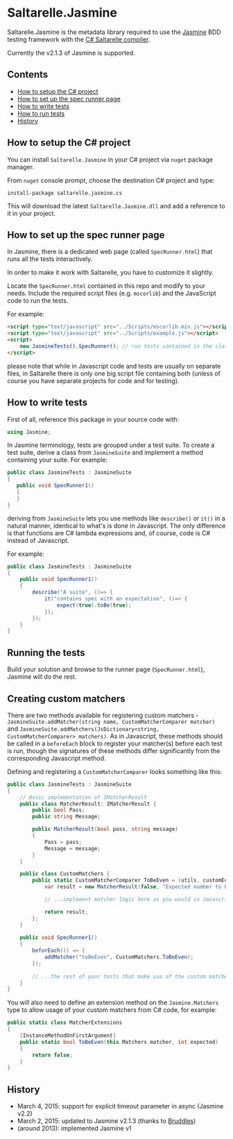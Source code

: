 # Saltarelle.Jasmine

Saltarelle.Jasmine is the metadata library required to use the [Jasmine](http://pivotal.github.io/jasmine/) BDD testing 
framework with the [C# Saltarelle compiler](http://www.saltarelle-compiler.com/).

Currently the v2.1.3 of Jasmine is supported.


## Contents

* [How to setup the C# project](#setupcs)
* [How to set up the spec runner page](#setuphtml)
* [How to write tests](#writetests)
* [How to run tests](#runtests)
* [History](#history)


## How to setup the C# project <a id="setupcs"></a>

You can install `Saltarelle.Jasmine` in your C# project via `nuget` package manager.

From `nuget` console prompt, choose the destination C# project and type:

`install-package saltarelle.jasmine.cs`

This will download the latest `Saltarelle.Jasmine.dll` and add a reference to it in your project. 


## How to set up the spec runner page <a id="setuphtml"></a>

In Jasmine, there is a dedicated web page (called `SpecRunner.html`) that runs all the tests interactively.

In order to make it work with Saltarelle, you have to customize it slightly. 

Locate the `SpecRunner.html` contained in this repo and modify to your needs. Include the required script files (e.g. `mscorlib`) and the JavaScript code to run the tests. 

For example:
```HTML 
<script type="text/javascript" src="../Scripts/mscorlib.min.js"></script>   <!-- include mscorlib -->
<script type="text/javascript" src="../Scripts/example.js"></script>        <!-- compiled tests -->
<script>     
    new JasmineTests().SpecRunner(); // run tests contained in the class JasmineTests, SpecRunner() method
</script>
```

please note that while in Javascript code and tests are usually on separate files, in Saltarelle there is only
one big script file containing both (unless of course you have separate projects for code and for testing).


## How to write tests <a id="writetests"></a>

First of all, reference this package in your source code with: 
 
```C#
using Jasmine;
```

In Jasmine terminology, tests are grouped under a test suite. To create a test suite, derive a class from `JasmineSuite` and implement
a method containing your suite. For example:

```C#
public class JasmineTests : JasmineSuite
{
   public void SpecRunner1()
   {
   }
}
```

deriving from `JasmineSuite` lets you use methods like `describe()` or `it()` in a natural manner, identical to what's is done in Javascript. 
The only difference is that functions are C# lambda expressions and, of course, code is C# instead of Javascript.

For example:

```C#
public class JasmineTests : JasmineSuite
{
	public void SpecRunner1()
	{
		describe("A suite", ()=> {
			it("contains spec with an expectation", ()=> {
				expect(true).toBe(true);
			});
		});
	}
}
```


## Running the tests <a id="runtests"></a>

Build your solution and browse to the runner page (`SpecRunner.html`), Jasmine will do the rest.

## Creating custom matchers

There are two methods available for registering custom matchers - `JasmineSuite.addMatcher(string name, CustomMatcherComparer matcher)` and 
`JasmineSuite.addMatchers(JsDictionary<string, CustomMatcherComparer> matchers)`.  As in Javascript, these methods should be called in a
 `beforeEach` block to register your matcher(s) before each test is run, though the signatures of these methods differ significantly
from the corresponding Javascript method.

Defining and registering a `CustomMatcherComparer` looks something like this:

```C#
public class JasmineTests : JasmineSuite
{
    // Basic implementation of IMatcherResult
    public class MatcherResult: IMatcherResult {
        public bool Pass;
        public string Message;

        public MatcherResult(bool pass, string message)
        {
            Pass = pass;
            Message = message;
        }
    }

    public class CustomMatchers {
        public static CustomMatcherComparer ToBeEven = (utils, customEqualityTesters, actual, expected) => {
            var result = new MatcherResult(false, "Expected number to be even");

            // ...implement matcher logic here as you would in Javascript, utilising utils and customEqualityTesters as required.

            return result;
        };
    }
    
	public void SpecRunner1()
	{
		beforEach(() => {
            addMatcher("toBeEven", CustomMatchers.ToBeEven);
        });
        
        // ...the rest of your tests that make use of the custom matcher(s)
	}
}
```

You will also need to define an extension method on the `Jasmine.Matchers` type to allow usage of your custom matchers from C# code, for example:

```C#
public static class MatcherExtensions
{
    [InstanceMethodOnFirstArgument]
	public static bool ToBeEven(this Matchers matcher, int expected)
	{
		return false;
	}
}
```


## History <a id="history"></a>

* March 4, 2015: support for explicit timeout parameter in async (Jasmine v2.2) 
* March 2, 2015: updated to Jasmine v2.1.3 (thanks to [Bruddles](https://github.com/Bruddles)) 
* (around 2013): implemented Jasmine v1
